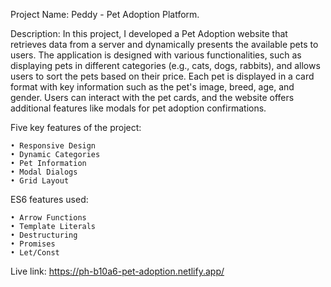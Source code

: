 Project Name: Peddy - Pet Adoption Platform.

Description: In this project, I developed a Pet Adoption website that retrieves data from a server and dynamically presents the available pets to users. The application is designed with various functionalities, such as displaying pets in different categories (e.g., cats, dogs, rabbits), and allows users to sort the pets based on their price. Each pet is displayed in a card format with key information such as the pet's image, breed, age, and gender. Users can interact with the pet cards, and the website offers additional features like modals for pet adoption confirmations.

Five key features of the project:

    • Responsive Design
    • Dynamic Categories
    • Pet Information
    • Modal Dialogs
    • Grid Layout

ES6 features used:

    • Arrow Functions
    • Template Literals
    • Destructuring
    • Promises
    • Let/Const

Live link: https://ph-b10a6-pet-adoption.netlify.app/